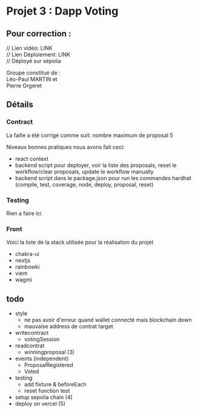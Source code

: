 # Projet 3 : Dapp Voting

## Pour correction :

// Lien vidéo: LINK  
// Lien Déploiement: LINK  
// Déployé sur sépolia

Groupe constitué de :  
Léo-Paul MARTIN et  
Pierre Orgeret

## Détails

### Contract

La faille a été corrigé comme suit: nombre maximum de proposal 5

Niveaux bonnes pratiques nous avons fait ceci:

- react context
- backend script pour deployer, voir la liste des proposals, reset le workflow/clear proposals, update le workflow manually
- backend script dans le package.json pour run les commandes hardhat (compile, test, coverage, node, deploy, proposal, reset)

### Testing

Rien a faire ici

### Front

Voici la liste de la stack utilisée pour la réalisation du projet

- chakra-ui
- nextjs
- rainbowki
- viem
- wagmi

## todo

- style
  - ne pas avoir d'erreur quand wallet connecté mais blockchain down
  - mauvaise address de contrat target
- writecontract
  - votingSession
- readcontrat
  - winningproposal (3)
- events (independent)
  - ProposalRegistered
  - Voted
- testing
  - add fixture & beforeEach
  - reset function test
- setup sepolia chain (4)
- deploy on vercel (5)
